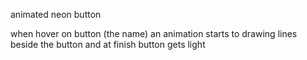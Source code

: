 animated neon button

when hover on button (the name) an animation starts to drawing lines beside the button and at finish button gets light

